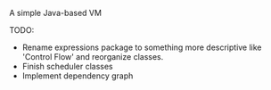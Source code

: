 A simple Java-based VM

TODO:
- Rename expressions package to something more descriptive like 'Control Flow' and reorganize classes.
- Finish scheduler classes
- Implement dependency graph
